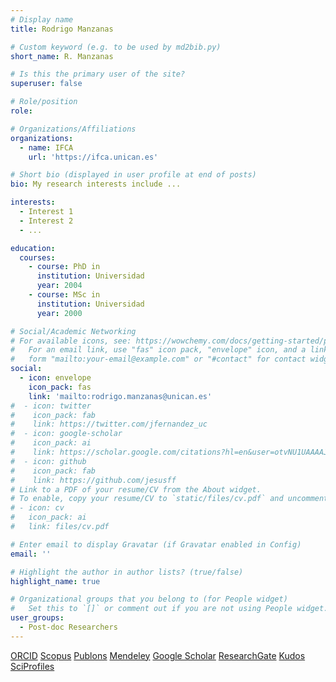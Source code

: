 ```yaml
---
# Display name
title: Rodrigo Manzanas

# Custom keyword (e.g. to be used by md2bib.py)
short_name: R. Manzanas

# Is this the primary user of the site?
superuser: false

# Role/position
role: 

# Organizations/Affiliations
organizations:
  - name: IFCA
    url: 'https://ifca.unican.es'

# Short bio (displayed in user profile at end of posts)
bio: My research interests include ...

interests:
  - Interest 1
  - Interest 2
  - ...

education:
  courses:
    - course: PhD in 
      institution: Universidad 
      year: 2004
    - course: MSc in 
      institution: Universidad 
      year: 2000

# Social/Academic Networking
# For available icons, see: https://wowchemy.com/docs/getting-started/page-builder/#icons
#   For an email link, use "fas" icon pack, "envelope" icon, and a link in the
#   form "mailto:your-email@example.com" or "#contact" for contact widget.
social:
  - icon: envelope
    icon_pack: fas
    link: 'mailto:rodrigo.manzanas@unican.es'
#  - icon: twitter
#    icon_pack: fab
#    link: https://twitter.com/jfernandez_uc
#  - icon: google-scholar
#    icon_pack: ai
#    link: https://scholar.google.com/citations?hl=en&user=otvNU1UAAAAJ&view_op=list_works&sortby=pubdate
#  - icon: github
#    icon_pack: fab
#    link: https://github.com/jesusff
# Link to a PDF of your resume/CV from the About widget.
# To enable, copy your resume/CV to `static/files/cv.pdf` and uncomment the lines below.
# - icon: cv
#   icon_pack: ai
#   link: files/cv.pdf

# Enter email to display Gravatar (if Gravatar enabled in Config)
email: ''

# Highlight the author in author lists? (true/false)
highlight_name: true

# Organizational groups that you belong to (for People widget)
#   Set this to `[]` or comment out if you are not using People widget.
user_groups:
  - Post-doc Researchers
---
```


<a href="http://orcid.org/0000-0002-0001-3448">ORCID</a>
<a href="https://www.scopus.com/authid/detail.uri?authorId=55340091000">Scopus</a>
<a href="https://publons.com/researcher/2677226/r-manzanas/">Publons</a>
<a href="https://www.mendeley.com/profiles/rodrigo-manzanas/">Mendeley</a>
<a href="https://scholar.google.es/citations?user=mL8pFp4AAAAJ&hl=es&oi=ao">Google Scholar</a>
<a href="https://www.researchgate.net/profile/Rodrigo_Manzanas">ResearchGate</a>
<a href="https://www.growkudos.com/profile/rodrigo_manzanas">Kudos</a>
<a href="http://sciprofiles.com/profile/rmanzanas">SciProfiles</a>




